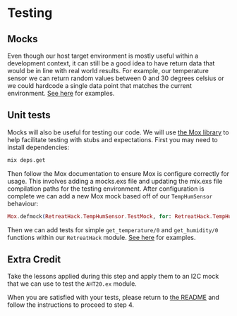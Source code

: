 # Testing

## Mocks

Even though our host target environment is mostly useful within a development context, it can still be a good idea to have return data that would be in line with real world results. For example, our temperature sensor we can return random values between 0 and 30 degrees celsius or we could hardcode a single data point that matches the current environment. [See here](../../lib/retreat_hack/temp_hum_sensor/mock.ex) for examples.

## Unit tests

Mocks will also be useful for testing our code. We will use [the Mox library](https://hexdocs.pm/mox/Mox.html) to help facilitate testing with stubs and expectations. First you may need to install dependencies:

```sh
mix deps.get
```

Then follow the Mox documentation to ensure Mox is configure correctly for usage. This involves adding a mocks.exs file and updating the mix.exs file compilation paths for the testing environment. After configuration is complete we can add a new Mox mock based off of our `TempHumSensor` behaviour:

```elixir
Mox.defmock(RetreatHack.TempHumSensor.TestMock, for: RetreatHack.TempHumSensor)
```

Then we can add tests for simple `get_temperature/0` and `get_humidity/0` functions within our `RetreatHack` module. [See here](../../test/retreat_hack_test.exs) for examples.

## Extra Credit

Take the lessons applied during this step and apply them to an I2C mock that we can use to test the `AHT20.ex` module.

When you are satisfied with your tests, please return to [the README](../../README.md) and follow the instructions to proceed to step 4.
